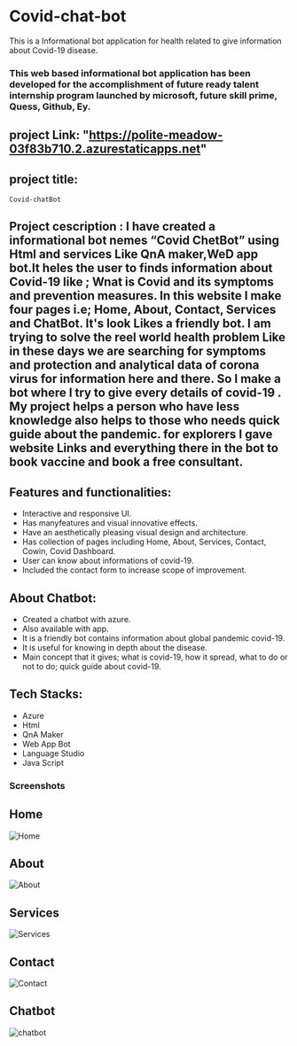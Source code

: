# Covid-chat-bot
This is a Informational bot application for health related to give information about Covid-19 disease.
### This web based informational bot application has been developed for the accomplishment of future ready talent internship program launched by microsoft, future skill prime, Quess, Github, Ey.

## project Link: "https://polite-meadow-03f83b710.2.azurestaticapps.net"

## project title:
    Covid-chatBot
    
## Project cescription : I have created a informational bot nemes “Covid ChetBot” using Html and services Like QnA maker,WeD app bot.It heles the user to finds information about Covid-19 like ; Wnat is Covid and its symptoms and prevention measures. In this website I make four pages i.e; Home, About, Contact, Services and ChatBot. It's look Likes a friendly bot. I am trying to solve the reel world health problem Like in these days we are searching for symptoms and protection and analytical data of corona virus for information here and there. So I make a bot where I try to give every details of covid-19 . My project helps a person who have less knowledge also helps to those who needs quick guide about the pandemic. for explorers I gave website Links and everything there in the bot to book vaccine and book a free consultant.

## Features and functionalities:
- Interactive and responsive UI.
- Has manyfeatures and visual innovative effects.
- Have an aesthetically pleasing visual design and architecture.
- Has collection of pages including Home, About, Services, Contact, Cowin, Covid Dashboard.
- User can know about informations of covid-19.
- Included the contact form to increase scope of improvement.

## About Chatbot:
- Created a chatbot with azure.
- Also available with app.
- It is a friendly bot contains information about global pandemic covid-19.
- It is useful for knowing in depth about the disease.
- Main concept that it gives; what is covid-19, how it spread, what to do or not to do; quick guide about covid-19.

## Tech Stacks:
- Azure
- Html
- QnA Maker
- Web App Bot
- Language Studio
- Java Script

### Screenshots
## Home
![Home](https://user-images.githubusercontent.com/81427391/198737254-edaa339c-af9e-4024-9cfb-cc1a76a3d779.png)

## About
![About](https://user-images.githubusercontent.com/81427391/198737349-44a42c04-0484-4e20-b2f0-ce15d90dac48.png)

## Services
![Services](https://user-images.githubusercontent.com/81427391/198737430-14a2588c-d31c-4b21-b4eb-2b3c10899d9d.png)

## Contact
![Contact](https://user-images.githubusercontent.com/81427391/198737548-e10e77ee-4fa0-46a1-b093-ca881c841353.png)

## Chatbot
![chatbot](https://user-images.githubusercontent.com/81427391/198737728-3fa075c1-9e43-4347-b291-5556ad0bdd53.png)
